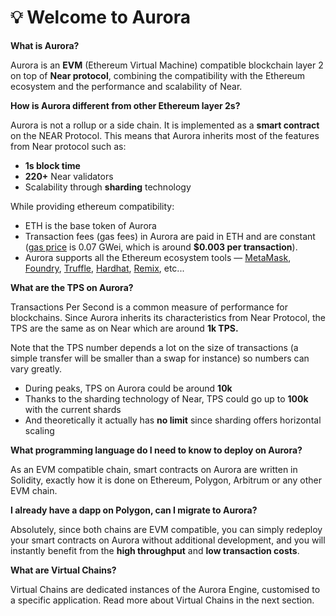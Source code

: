 # 💡 Welcome to Aurora

**What is Aurora?**

Aurora is an **EVM** (Ethereum Virtual Machine) compatible blockchain layer 2 on top of **Near protocol**, combining the compatibility with the Ethereum ecosystem and the performance and scalability of Near.



**How is Aurora different from other Ethereum layer 2s?**

Aurora is not a rollup or a side chain. It is implemented as a **smart contract** on the NEAR Protocol. This means that Aurora inherits most of the features from Near protocol such as:

* **1s block time**
* **220+** Near validators&#x20;
* Scalability through **sharding** technology

While providing ethereum compatibility:

* ETH is the base token of Aurora
* Transaction fees (gas fees) in Aurora are paid in ETH and are constant ([gas price](https://dev.aurora.dev/posts/evm-gas-near-gas-on-aurora) is 0.07 GWei, which is around **$0.003 per transaction**).
* Aurora supports all the Ethereum ecosystem tools — [MetaMask](https://metamask.io/), [Foundry](https://github.com/foundry-rs), [Truffle](https://www.trufflesuite.com/truffle), [Hardhat](https://hardhat.org/), [Remix](https://remix.ethereum.org/), etc...



**What are the TPS on Aurora?**

Transactions Per Second is a common measure of performance for blockchains. Since Aurora inherits its characteristics from Near Protocol, the TPS are the same as on Near which are around **1k TPS.**

Note that the TPS number depends a lot on the size of transactions (a simple transfer will be smaller than a swap for instance) so numbers can vary greatly.

* During peaks, TPS on Aurora could be around **10k**
* Thanks to the sharding technology of Near, TPS could go up to **100k** with the current shards
* And theoretically it actually has **no limit** since sharding offers horizontal scaling



**What programming language do I need to know to deploy on Aurora?**

As an EVM compatible chain, smart contracts on Aurora are written in Solidity, exactly how it is done on Ethereum, Polygon, Arbitrum or any other EVM chain. &#x20;



**I already have a dapp on Polygon, can I migrate to Aurora?**

Absolutely, since both chains are EVM compatible, you can simply redeploy your smart contracts on Aurora without additional development, and you will instantly benefit from the **high throughput** and **low transaction costs**.



**What are Virtual Chains?**

Virtual Chains are dedicated instances of the Aurora Engine, customised to a specific application. Read more about Virtual Chains in the next section.
